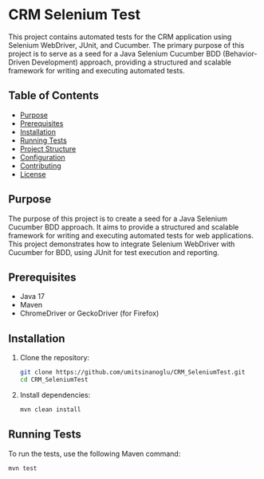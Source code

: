 # CRM Selenium Test

This project contains automated tests for the CRM application using Selenium WebDriver, JUnit, and Cucumber. The primary purpose of this project is to serve as a seed for a Java Selenium Cucumber BDD (Behavior-Driven Development) approach, providing a structured and scalable framework for writing and executing automated tests.

## Table of Contents

- [Purpose](#purpose)
- [Prerequisites](#prerequisites)
- [Installation](#installation)
- [Running Tests](#running-tests)
- [Project Structure](#project-structure)
- [Configuration](#configuration)
- [Contributing](#contributing)
- [License](#license)

## Purpose

The purpose of this project is to create a seed for a Java Selenium Cucumber BDD approach. It aims to provide a structured and scalable framework for writing and executing automated tests for web applications. This project demonstrates how to integrate Selenium WebDriver with Cucumber for BDD, using JUnit for test execution and reporting.

## Prerequisites

- Java 17
- Maven
- ChromeDriver or GeckoDriver (for Firefox)

## Installation

1. Clone the repository:
    ```sh
    git clone https://github.com/umitsinanoglu/CRM_SeleniumTest.git
    cd CRM_SeleniumTest
    ```

2. Install dependencies:
    ```sh
    mvn clean install
    ```

## Running Tests

To run the tests, use the following Maven command:
```sh
mvn test
